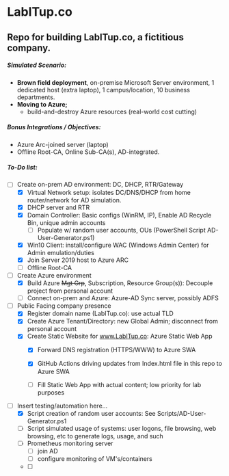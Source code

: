 # LabITup.co
## Repo for building LabITup.co, a fictitious company.

##### Simulated Scenario:
- **Brown field deployment**, on-premise Microsoft Server environment, 1 dedicated host (extra laptop), 1 campus/location, 10 business departments.
- **Moving to Azure;**
  - build-and-destroy Azure resources (real-world cost cutting)

##### Bonus Integrations / Objectives:
- Azure Arc-joined server (laptop)
- Offline Root-CA, Online Sub-CA(s), AD-integrated.


##### *To-Do list:*
- [ ] Create on-prem AD environment:  DC, DHCP, RTR/Gateway
  - [x] Virtual Network setup: isolates DC/DNS/DHCP from home router/network for AD simulation.
  - [x] DHCP server and RTR
  - [x] Domain Controller: Basic configs (WinRM, IP), Enable AD Recycle Bin, unique admin accounts
    - [ ] Populate w/ random user accounts, OUs (PowerShell Script AD-User-Generator.ps1)
  - [x] Win10 Client: install/configure WAC (Windows Admin Center) for Admin emulation/duties
  - [x] Join Server 2019 host to Azure ARC
  - [ ] Offline Root-CA  

- [ ] Create Azure environment
  - [x] Build Azure ~~Mgt Grp~~, Subscription, Resource Group(s)):  Decouple project from personal account
  - [ ] Connect on-prem and Azure:  Azure-AD Sync server, possibly ADFS
  
- [ ] Public Facing company presence
  - [x] Register domain name (LabITup.co): use actual TLD
  - [x] Create Azure Tenant/Directory: new Global Admin; disconnect from personal account
  - [x] Create Static Website for www.LabITup.co:  Azure Static Web App
    - [x] Forward DNS registration (HTTPS/WWW) to Azure SWA
    - [x] GitHub Actions driving updates from Index.html file in this repo to Azure SWA
    - [ ] Fill Static Web App with actual content; low priority for lab purposes

  
- [ ] Insert testing/automation here...
  - [x] Script creation of random user accounts: See Scripts/AD-User-Generator.ps1
  - [ ] Script simulated usage of systems: user logons, file browsing, web browsing, etc to generate logs, usage, and such
  - [ ] Prometheus monitoring server
    - [ ] join AD
    - [ ] configure monitoring of VM's/containers
  - [ ] 


























